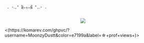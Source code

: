      - ⁺‧₊˚ ཐི⋆♱⋆ཋྀ ˚₊‧⁺ - 
<p align="center">
<img src="https://i.pinimg.com/736x/14/07/a1/1407a1f46e54b158399cc1bc0b16f960.jpg"/>
</p>
<p>
<(https://komarev.com/ghpvc/?username=MoonzyDustt&color=e7199a&label=☆+prof+views+)>
</p>
